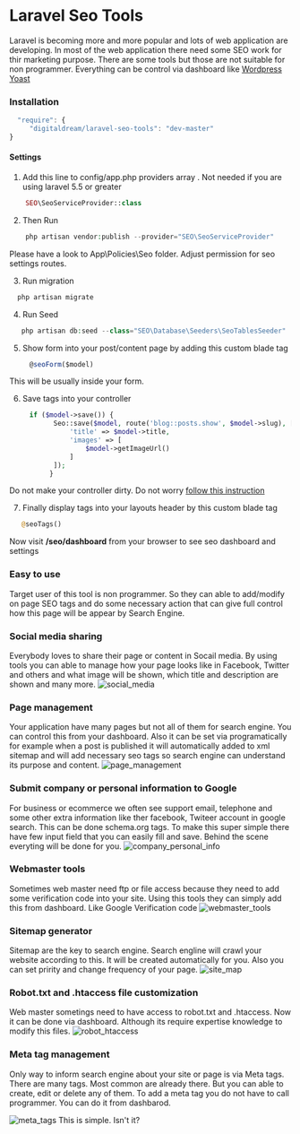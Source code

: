 # Laravel Seo Tools #
Laravel is becoming more and more popular and lots of web application are developing. In most of the web application there need some SEO work for thir marketing purpose. There are some tools but those are not suitable for non programmer. Everything can be control via dashboard  like  [Wordpress Yoast](https://yoast.com/)

### Installation ###
```javascript
  "require": { 
     "digitaldream/laravel-seo-tools": "dev-master"
}
```
#### Settings ###

01. Add this line to config/app.php providers array . Not needed if you are using laravel 5.5 or greater
```php
    SEO\SeoServiceProvider::class
``` 
  
02. Then Run
```php
    php artisan vendor:publish --provider="SEO\SeoServiceProvider"
```
  Please have a look to App\Policies\Seo folder. Adjust permission for seo settings routes.
  
03. Run migration
```php 
  php artisan migrate
```
04. Run Seed
```php 
   php artisan db:seed --class="SEO\Database\Seeders\SeoTablesSeeder"
```
05. Show form into your post/content page by adding this custom blade tag
```javascript
     @seoForm($model)
```
 This will be usually inside your form. 
 
06. Save tags into your controller
 ```php
      if ($model->save()) {
            Seo::save($model, route('blog::posts.show', $model->slug), [
                'title' => $model->title,
                'images' => [
                    $model->getImageUrl()
                ]
            ]);
           }
```
Do not make your controller dirty. Do not worry [follow this instruction](https://github.com/digitaldreams/laravel-seo-tools/wiki/Setup-Meta-Tag-save-in-background)

07. Finally display tags into your layouts header by this custom blade tag
```php
   @seoTags()
```

Now visit **/seo/dashboard** from your browser to see seo dashboard and settings

### Easy to use ###
Target user of this tool is non programmer. So they can able to add/modify on page SEO tags and do some necessary action that can give full control how this page will be appear by Search Engine. 

### Social media sharing ###
Everybody loves to share their page or content in Socail media. By using tools you can able to manage how your page looks like in Facebook, Twitter and others and what image will be shown, which title and description are shown and many more. 
<img src="https://image.ibb.co/e2yAzT/social_media.png" alt="social_media" border="0">

### Page management ###
Your application have many pages but not all of them for search engine. You can control this from your dashboard. 
Also it can be set via programatically for example when a post is published it will automatically added to xml sitemap and will add necessary seo tags so search engine can understand its purpose and content. 
<img src="https://image.ibb.co/j8Jom8/page_management.png" alt="page_management" border="0">

### Submit company or personal information to Google ###
 For business or ecommerce we often see support email, telephone and some other extra information like ther facebook, Twiteer account in google search. This can be done schema.org tags. To make this super simple there have few input field that you can easily fill and save. 
Behind the scene everyting will be done for you. 
<img src="https://image.ibb.co/frTceT/company_personal_info.png" alt="company_personal_info" border="0">

### Webmaster tools ###
Sometimes web master need ftp or file access because they need to add some verification code into your site. Using this tools they can simply add this from dashboard. Like Google Verification code
<img src="https://image.ibb.co/mUkZR8/webmaster_tools.png" alt="webmaster_tools" border="0">
### Sitemap generator ###
Sitemap are the key to search engine. Search engline will crawl your website according to this. It will be created automatically for you. Also you can set pririty and change frequency of your page. 
<img src="https://image.ibb.co/jQGKto/site_map.png" alt="site_map" border="0">


### Robot.txt and .htaccess file customization ###
Web master sometings need to have access to robot.txt and .htaccess. Now it can be done via dashboard. Although its require expertise knowledge to modify this files. 
<img src="https://image.ibb.co/hM3ceT/robot_htaccess.png" alt="robot_htaccess" border="0">

### Meta tag management ###
Only way to inform search engine about your site or page is via Meta tags. There are many tags. Most common are already there. But you can able to create, edit or delete any of them. To add a meta tag you do not have to call programmer. You can do it from dashbarod. 

<img src="https://image.ibb.co/meMkYo/meta_tags.png" alt="meta_tags" border="0">
This is simple. Isn't it?

